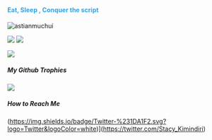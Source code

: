 ##### 
  <h4 style="color: #2fa4e7;"> Eat, Sleep , Conquer the script </h4>
<p align="left"> <img src="https://komarev.com/ghpvc/?username=stacykimindiri&label=Profile%20views&color=2fa4e7&style=flat" alt="astianmuchui" /> </p>
  
  
  
   
  <img src="https://github-readme-stats.vercel.app/api?username=stacykimindiri&show_icons=true&theme=github_dark&hide_border=true&count_private=true">
 <img src="https://github-readme-streak-stats.herokuapp.com/?username=stacykimimdiri&theme=github-dark&hide_border=true&count_private=true">
     
  

 
 
 ![](https://activity-graph.herokuapp.com/graph?username=stacykimindiri&theme=github&hide_border=true&bg_color=000area_color=fo1d7f&line=2fa4e7&point=none&color=fo1d7f&hide_border=true)  

##### My Github Trophies

![](https://github-profile-trophy.vercel.app/?username=stacykimindiri&theme=darkhub&no-frame=true&no-bg=true&margin-w=3&color=fff)



##### How to Reach Me 

(https://img.shields.io/badge/Twitter-%231DA1F2.svg?logo=Twitter&logoColor=white)](https://twitter.com/Stacy_Kimindiri) 




  
  
    
   




 


